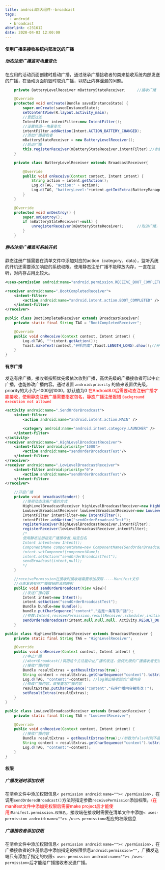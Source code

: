 ```yaml
---
title: android四大组件--broadcast
tags:
  - android
  - broadcast
abbrlink: c231612
date: 2020-04-03 12:00:00
---
```


#### 使用广播来接收系统内部发送的广播

##### 动态注册广播监听电量变化
在应用的活动页面创建时启动广播，通过继承广播接收者的类来接收系统内部发送的广播，在活动页面销毁时取消广播，以防止内存泄漏的问题。

```java
    private BatteryLevelReceiver mBatteryStateReceiver;     //接收广播

    @Override
    protected void onCreate(Bundle savedInstanceState) {
        super.onCreate(savedInstanceState);
        setContentView(R.layout.activity_main);
        //意图过滤
        IntentFilter intentFilter=new IntentFilter();
        //设置频道--电量变化
        intentFilter.addAction(Intent.ACTION_BATTERY_CHANGED);
        //添加广播接收者
        mBatteryStateReceiver = new BatteryLevelReceiver();
        //启动广播
        this.registerReceiver(mBatteryStateReceiver,intentFilter);//参数：BroadcastReceiver,IntentFilter
    }

    private class BatteryLevelReceiver extends BroadcastReceiver{

        @Override
        public void onReceive(Context context, Intent intent) {
            String action = intent.getAction();
            Log.d(TAG, "action:" + action);
            Log.d(TAG, "batteryLevel:"+intent.getIntExtra(BatteryManager.EXTRA_LEVEL,0));
        }
    }

    @Override
    protected void onDestroy() {
        super.onDestroy();
        if (mBatteryStateReceiver!=null) {
            unregisterReceiver(mBatteryStateReceiver);      //取消广播，防止内存泄漏
        }
    }
```

<!--more-->

##### 静态注册广播监听系统开机

静态注册广播需要在清单文件中添加对应的action（category、data），监听系统的开机还需要添加响应的系统权限。使用静态注册广播不能释放内存，一直在监听，对内存占用比较大。

```xml
<uses-permission android:name="android.permission.RECEIVE_BOOT_COMPLETED"></uses-permission>

<receiver android:name=".BootCompletedReceiver">
    <intent-filter>
        <action android:name="android.intent.action.BOOT_COMPLETED" />  <!--开机完成的action-->
    </intent-filter>
</receiver>
```

```java
public class BootCompletedReceiver extends BroadcastReceiver{
    private static final String TAG = "BootCompletedReceiver";

    @Override
    public void onReceive(Context context, Intent intent) {
        Log.d(TAG, ""+intent.getAction());
        Toast.makeText(context,"开机完成",Toast.LENGTH_LONG).show();//开机完成时弹出提示信息
    }
}
```

#### 有序广播
发送有序广播，接收者按照优先级依次收到广播，高优先级的广播接收者可以中止广播，也能修改广播内容。通过设置  `android:priority` 的值来设置优先级，priority的大小为-1000到1000，默认值为0 
<font color="#ff0000">在Android8.0后需要动态注册广播才能接收，使用静态注册广播需要指定包名，静态广播注册报错 `Background execution not allowed`</font>  

```xml
<activity android:name=".SendOrderBroadcast">
    <intent-filter>
        <action android:name="android.intent.action.MAIN" />

        <category android:name="android.intent.category.LAUNCHER" />
    </intent-filter>
</activity>
<receiver android:name=".HighLevelBroadcastReceiver">
    <intent-filter android:priority="1000">
        <action android:name="sendOrderBroadcastTest"/>
    </intent-filter>
</receiver>
<receiver android:name=".LowLevelBroadcastReceiver">
    <intent-filter android:priority="0">
        <action android:name="sendOrderBroadcastTest"/>
    </intent-filter>
</receiver>
```

```java
    //开启广播
    private void broadcastSender() {
        //使用动态注册广播的方式
        HighLevelBroadcastReceiver highLevelBroadcastReceiver=new HighLevelBroadcastReceiver();
        LowLevelBroadcastReceiver lowLevelBroadcastReceiver=new LowLevelBroadcastReceiver();
        IntentFilter intentFilter=new IntentFilter();
        intentFilter.addAction("sendOrderBroadcastTest");
        registerReceiver(highLevelBroadcastReceiver,intentFilter);
        registerReceiver(lowLevelBroadcastReceiver,intentFilter);
        /*
        使用静态注册指定广播接收者,指定包名
        Intent intent=new Intent();
        ComponentName componentName=new ComponentName(SendOrderBroadcast.this,HighLevelBroadcastReceiver.class);
        intent.setComponent(componentName);
        intent.setAction("sendOrderBroadcastTest");
        sendBroadcast(intent,null);
        */
    }

    //receivePermission在接收时接收端需要添加权限-----Manifest文件
    //点击发送有序广播按钮的消息映射
    public void sendOrderBroadcast(View view){
        //发送广播内容
        Intent intent=new Intent();
        intent.setAction("sendOrderBroadcastTest");
        Bundle bundle=new Bundle();
        bundle.putCharSequence("content","这是一条有序广播");
        //参数:Intent,receivePermission,resultReceiver,scheduler,initialCode,initialData,initialExtras
        sendOrderedBroadcast(intent,null,null,null, Activity.RESULT_OK,null,bundle);
    }
```

```java
public class HighLevelBroadcastReceiver extends BroadcastReceiver {
    private static final String TAG = "HighLevelReceiver";

    @Override
    public void onReceive(Context context, Intent intent) {
        //中止广播
        //abortBroadcast()调用这个方法能中止广播的发送，低优先级的广播接收者无法接收
        //接收广播内容
        Bundle resultExtras = getResultExtras(true);
        String content = resultExtras.getCharSequence("content").toString();
        Log.d(TAG, "content:"+content); //log输出接收到的广播内容
        //修改广播内容，直接重写广播内容
        resultExtras.putCharSequence("content","有序广播内容被修改！");
        setResultExtras(resultExtras);
    }
}
```

```java
public class LowLevelBroadcastReceiver extends BroadcastReceiver {
    private static final String TAG = "LowLevelReceiver";

    @Override
    public void onReceive(Context context, Intent intent) {
        //接收广播内容
        Bundle resultExtras = getResultExtras(true);//参数为false时则不接收上级广播添加的内容
        String content = resultExtras.getCharSequence("content").toString();
        Log.d(TAG, "content:"+content);
    }
}
```

#### 权限
##### 广播发送时添加权限
在清单文件中添加权限信息`< permission android:name="">< /permission>`，在调用`sendOrderedBroadcast()`方法时指定参数`receivePermission`添加权限，<font color="#f00">(在manifest文件中添加完权限后需要make project后才能使用)</font>`Manifest.permission.权限名`，接收端在接收时需要在清单文件中添加`< uses-permission android:name="">< /uses-permission>`相应的权限信息

##### 广播接收者添加权限  
在清单文件中添加权限信息`< permission android:name="">< /permission>`，在广播接收者的注册信息中添加指定的权限信息`android:permission=""`，广播发送端只有添加了指定的权限`< uses-permission android:name="">< /uses-permission>`后才能给广播接收者发送广播。
